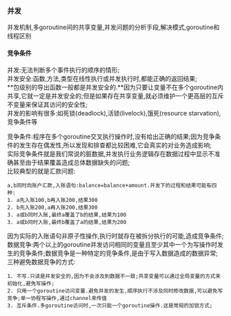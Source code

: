 ### 并发 ###

并发机制,多goroutine间的共享变量,并发问题的分析手段,解决模式,goroutine和线程区别

#### 竞争条件 ####

并发:无法判断多个事件执行的顺序的情形;     
并发安全:函数,方法,类型在线性执行或并发执行时,都能正确的返回结果;    
**包级别的导出函数一般都是并发安全的.**因为只要让变量不在多个goroutine内共享,它就一定是并发安全的;但是如果存在共享变量,就必须维护一个更高层的互斥不变量来保证其访问的安全性;   
并发的影响有很多:如死锁(deadlock),活锁(livelock),饿死(resource starvation),竞争条件等

竞争条件:程序在多个goroutine交叉执行操作时,没有给出正确的结果;因为竞争条件的发生存在偶发性,所以发现和排查都比较困难,它会真实的对业务造成影响;     
实际竞争条件就是我们常说的脏数据,并发执行业务逻辑存在数据过程中显示不准确甚至由于结果覆盖造成总体数据缺失的问题;    
比较典型的就是汇款问题:

	a,b同时向账户汇款,入账语句:balance=balance+amount.并发下的过程和结果可能有四种:
	1. a先入账100,b再入账200,结果300
	2. b先入账200,a再入账200,结果300
	3. a或b同时入账,最终a覆盖了b的结果,结果为100
	3. a或b同时入账,最终b覆盖了a的结果,结果为200

因为实际的入账语句非原子性操作,执行时就存在被拆分执行的可能,造成竞争条件;     
数据竞争:两个以上的goroutine并发访问相同的变量且至少其中一个为写操作时发生的竞争条件;数据竞争是一种特定的竞争条件,是由于写入数据造成的数据异常;    
三种避免数据竞争的方式:

	1. 不写.只读是并发安全的,因为不会涉及到数据不一致;共享变量可以通过全局变量的方式来初始化,避免写操作;
	2. 只用一个goroutine访问变量.避免并发的发生,顺序执行不涉及同时修改数据,可以避免写竞争;单一协程写操作,通过channel来传值
	3. 互斥条件.多goroutine访问时,一次只能一个goroutine操作.这是常规的加锁方式;




